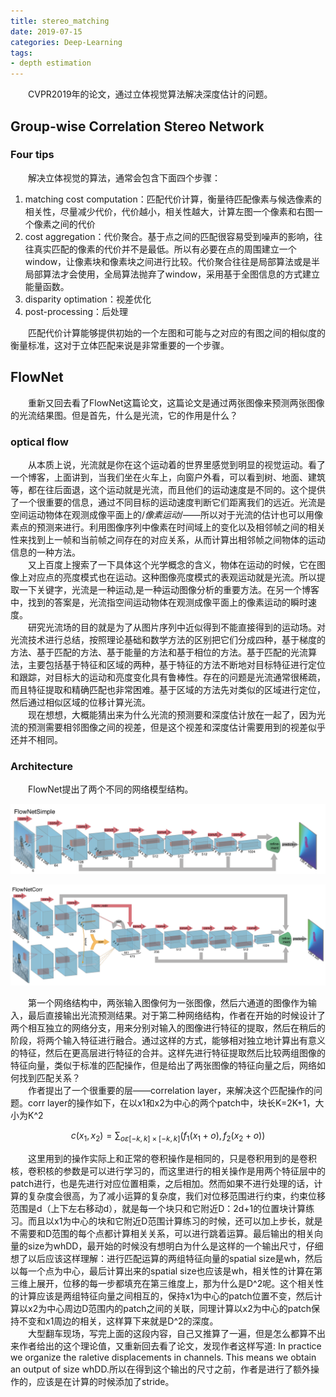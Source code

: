```yaml
---
title: stereo_matching
date: 2019-07-15
categories: Deep-Learning
tags:
- depth estimation
---
```


　　CVPR2019年的论文，通过立体视觉算法解决深度估计的问题。

<!-- more -->

## Group-wise Correlation Stereo Network

### Four tips
　　解决立体视觉的算法，通常会包含下面四个步骤：
1. 	matching cost computation：匹配代价计算，衡量待匹配像素与候选像素的相关性，尽量减少代价，代价越小，相关性越大，计算左图一个像素和右图一个像素之间的代价
2. 	cost aggregation：代价聚合。基于点之间的匹配很容易受到噪声的影响，往往真实匹配的像素的代价并不是最低。所以有必要在点的周围建立一个window，让像素块和像素块之间进行比较。代价聚合往往是局部算法或是半局部算法才会使用，全局算法抛弃了window，采用基于全图信息的方式建立能量函数。
3. 	disparity optimation：视差优化
4. 	post-processing：后处理

　　匹配代价计算能够提供初始的一个左图和可能与之对应的有图之间的相似度的衡量标准，这对于立体匹配来说是非常重要的一个步骤。
　　
## FlowNet

　　重新又回去看了FlowNet这篇论文，这篇论文是通过两张图像来预测两张图像的光流结果图。但是首先，什么是光流，它的作用是什么？<br>

### optical flow

　　从本质上说，光流就是你在这个运动着的世界里感觉到明显的视觉运动。看了一个博客，上面讲到，当我们坐在火车上，向窗户外看，可以看到树、地面、建筑等，都在往后面退，这个运动就是光流，而且他们的运动速度是不同的。这个提供了一个很重要的信息，通过不同目标的运动速度判断它们距离我们的远近。光流是空间运动物体在观测成像平面上的/*像素运动*/——所以对于光流的估计也可以用像素点的预测来进行。利用图像序列中像素在时间域上的变化以及相邻帧之间的相关性来找到上一帧和当前帧之间存在的对应关系，从而计算出相邻帧之间物体的运动信息的一种方法。<br>
　　又上百度上搜索了一下具体这个光学概念的含义，物体在运动的时候，它在图像上对应点的亮度模式也在运动。这种图像亮度模式的表观运动就是光流。所以提取一下关键字，光流是一种运动,是一种运动图像分析的重要方法。在另一个博客中，找到的答案是，光流指空间运动物体在观测成像平面上的像素运动的瞬时速度。<br>
　　研究光流场的目的就是为了从图片序列中近似得到不能直接得到的运动场。对光流技术进行总结，按照理论基础和数学方法的区别把它们分成四种，基于梯度的方法、基于匹配的方法、基于能量的方法和基于相位的方法。基于匹配的光流算法，主要包括基于特征和区域的两种，基于特征的方法不断地对目标特征进行定位和跟踪，对目标大的运动和亮度变化具有鲁棒性。存在的问题是光流通常很稀疏，而且特征提取和精确匹配也非常困难。基于区域的方法先对类似的区域进行定位，然后通过相似区域的位移计算光流。<br>
　　现在想想，大概能猜出来为什么光流的预测要和深度估计放在一起了，因为光流的预测需要相邻图像之间的视差，但是这个视差和深度估计需要用到的视差似乎还并不相同。
### Architecture

　　FlowNet提出了两个不同的网络模型结构。

![](/pic/flowS.png)

![](/pic/flowC.png)

　　第一个网络结构中，两张输入图像何为一张图像，然后六通道的图像作为输入，最后直接输出光流预测结果。对于第二种网络结构，作者在开始的时候设计了两个相互独立的网络分支，用来分别对输入的图像进行特征的提取，然后在稍后的阶段，将两个输入特征进行融合。通过这样的方式，能够相对独立地计算出有意义的特征，然后在更高层进行特征的合并。这样先进行特征提取然后比较两组图像的特征向量，类似于标准的匹配操作，但是给出了两张图像的特征向量之后，网络如何找到匹配关系？<br>
　　作者提出了一个很重要的层——correlation layer，来解决这个匹配操作的问题。corr layer的操作如下，在以x1和x2为中心的两个patch中，块长K=2K+1，大小为K^2<br>

$$
c(x_1,x_2)=\sum_{o\varepsilon[-k,k]\times[-k,k]}(f_1(x_1+o),f_2(x_2+o))
$$

　　这里用到的操作实际上和正常的卷积操作是相同的，只是卷积用到的是卷积核，卷积核的参数是可以进行学习的，而这里进行的相关操作是用两个特征层中的patch进行，也是先进行对应位置相乘，之后相加。然而如果不进行处理的话，计算的复杂度会很高，为了减小运算的复杂度，我们对位移范围进行约束，约束位移范围是d（上下左右移动d），就是每一个块只和它附近D：2d+1的位置块计算练习。而且以x1为中心的块和它附近D范围计算练习的时候，还可以加上步长，就是不需要和D范围的每个点都计算相关关系，可以进行跳着运算。最后输出的相关向量的size为whDD，最开始的时候没有想明白为什么是这样的一个输出尺寸，仔细想了以后应该这样理解：进行匹配运算的两组特征向量的spatial size是wh，然后以每一个点为中心，最后计算出来的spatial size也应该是wh，相关性的计算在第三维上展开，位移的每一步都填充在第三维度上，那为什么是D^2呢。这个相关性的计算应该是两组特征向量之间相互的，保持x1为中心的patch位置不变，然后计算以x2为中心周边D范围内的patch之间的关联，同理计算以x2为中心的patch保持不变和x1周边的相关，这样算下来就是D^2的深度。<br>
　　大型翻车现场，写完上面的这段内容，自己又推算了一遍，但是怎么都算不出来作者给出的这个理论值，又重新回去看了论文，发现作者这样写道: In practice we organize the raletive displacements in channels.	This means we obtain an output of size whDD.所以在得到这个输出的尺寸之前，作者是进行了额外操作的，应该是在计算的时候添加了stride。
